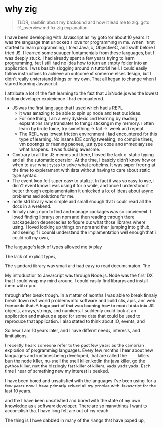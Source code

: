 
# why zig

> TLDR; ramblin about my backound and how it lead me to zig. goto
> 01\_overview.md for zig explanation.

I have been developing with Javascript as my goto for about 10 years. It was the
language that unlocked a love for programming in me. 
When I first started to learn programming, I
tried Java, c, ObjectiveC, and swift before I tried JS. I learned some suuuper
funtamentals from these languages, but I was deeply stuck. I had already spent a few
years trying to learn programming, but I still had no idea how to turn an empty
folder into an application. I was basicly slogging around in tuttorial hell. I could
easily follow instructions to achieve an outcome of someone elses design, but I didn't
really understand things on my own. That all began to change when I stared
learning Javascript.

I attribute a lot of the fast learning to the fact that JS/Node.js was the lowest 
friction developer expierience I had encountered. 
* JS was the first language that I used which had a REPL
    * it was amazing to be able to spin up node and test out ideas.
    * For one thing, I am a very dyslexic and learning by reading explantions
      rarly translates to things sticking in my memory.
      I often learn by brute force, try something -> fail -> tweek and repeat.
    * The REPL was lowest friction environment i had encountered for this type
      of learning. No insane IDE config tweeking, no compile times, vm bootings or
      flashing phones, just type code and immedialy see what happens. It was
      fucking awesome.
* Contrary to all the JS memes out there, I loved the lack of static typing and all the automatic coersion. 
At the time, I basicly didn't
know how or when to use what `type`s to solve what probelms. It was super
freeing at the time to expierament with data without having to care about static type syntax.
* The event loop felt super easy to utalize. In fact it was so easy to use, i
  didn't event know I was using it for a while, and once I understood it better
  through expieramentaiton it unlocked a lot of ideas about async problems and
  solutions for me.
* node std library was simple and small enough that i could read all the docs in
  a weekend.
* finnaly using npm to find and manage packages was so convienent. I loved
  finding librarys on npm and then reading through there package.json
  dependecies to figure out what those librarys where using. I loved looking up
  things on npm and then jumping into github, and seeing if i counld understand
  the implamentation well enough that i could roll my own, 





The language's lack of types allowed me to play 

The
lack of explicit types, 

The
standard library was small and had easy to read documentaion. The 


My introduction to Javascript was through Node.js. Node was the first DX that I
could wrap my mind around. I could easily find librarys and install them with
npm. 

through after break trough. In a matter of months I was able to break finnaly 
break down real world problems into software and build clis, apis, and web frontends
that. A huge part of that was learning how to model data into JS objects,
arrays, strings, and numbers. I suddenly could look at an application and makeup
a spec for some data that could be used to reproduce that application. I also
stated to think about IO, events, and 

So hear I am 10 years later, and I have differnt needs, interests, and
limitiations. 

I recently heard someone refer to the past few years as the cambrian explosion of
programming languages. Every few months I hear about new languages and runtimes
being developed, that are called the `____` killers. bun the node killer,
nu-shell the shell killer, kotlin the java killer, go the python killer, rust the
blazingly fast killer of killers, yada yada yada. Each time I hear of something
new my interest is peeked.

I have been bored and unsatisfied with the languages I've been using, for a few
years now. I have primarly solved all my probles with Javascript for the last 10
years.

and the
I have been unsatisfied and bored with the state of my own knowledge as a
software developer. There are so manythings I want to accomplish that I have
long felt are out of my reach.

The thing is
I have dabbled in many of the `*`langs that have poped up,
